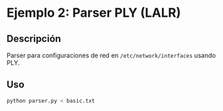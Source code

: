 # Ejemplo 2: Parser PLY (LALR)

## Descripción
Parser para configuraciones de red en `/etc/network/interfaces` usando PLY.

## Uso
```bash
python parser.py < basic.txt
